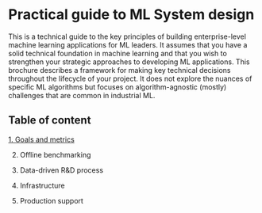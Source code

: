 # Practical guide to ML System design

This is a technical guide to the key principles of building enterprise-level machine learning applications for ML leaders. It assumes that you have a solid technical foundation in machine learning and that you wish to strengthen your strategic approaches to developing ML applications. This brochure describes a framework for making key technical decisions throughout the lifecycle of your project. It does not explore the nuances of specific ML algorithms but focuses on algorithm-agnostic (mostly) challenges that are common in industrial ML.



## Table of content
[1. Goals and metrics](1.Goals_and_metrics.md)

2. Offline benchmarking

3. Data-driven R&D process

4. Infrastructure

5. Production support
